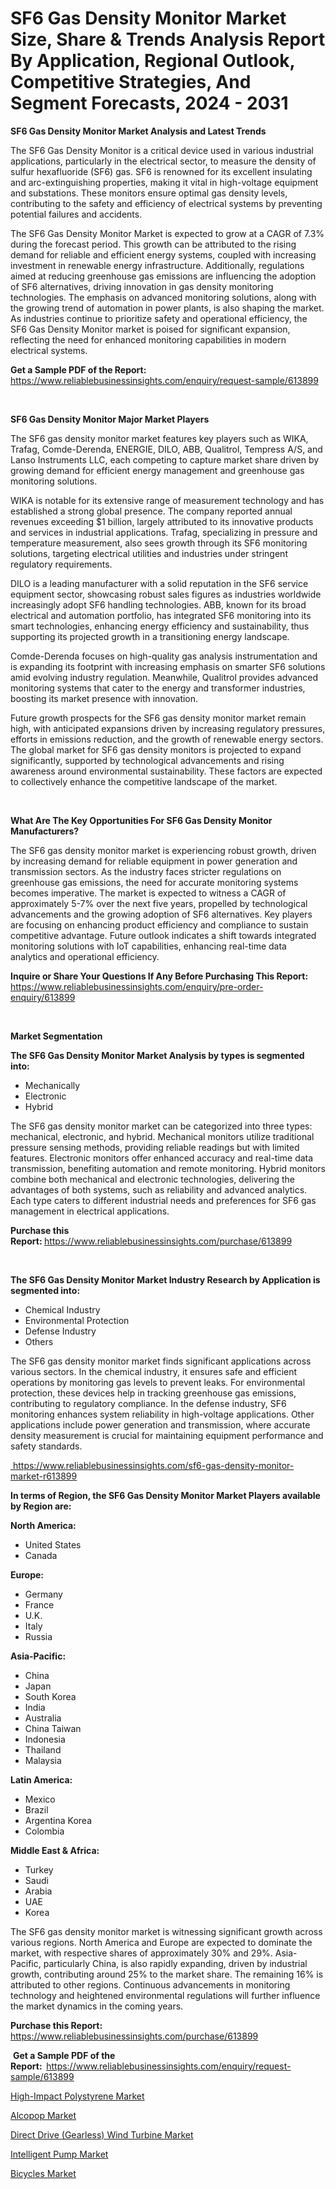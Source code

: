 <p><h1>SF6 Gas Density Monitor Market Size, Share & Trends Analysis Report By Application, Regional Outlook, Competitive Strategies, And Segment Forecasts, 2024 - 2031</h1></p><p><strong>SF6 Gas Density Monitor Market Analysis and Latest Trends</strong></p>
<p><p>The SF6 Gas Density Monitor is a critical device used in various industrial applications, particularly in the electrical sector, to measure the density of sulfur hexafluoride (SF6) gas. SF6 is renowned for its excellent insulating and arc-extinguishing properties, making it vital in high-voltage equipment and substations. These monitors ensure optimal gas density levels, contributing to the safety and efficiency of electrical systems by preventing potential failures and accidents.</p><p>The SF6 Gas Density Monitor Market is expected to grow at a CAGR of 7.3% during the forecast period. This growth can be attributed to the rising demand for reliable and efficient energy systems, coupled with increasing investment in renewable energy infrastructure. Additionally, regulations aimed at reducing greenhouse gas emissions are influencing the adoption of SF6 alternatives, driving innovation in gas density monitoring technologies. The emphasis on advanced monitoring solutions, along with the growing trend of automation in power plants, is also shaping the market. As industries continue to prioritize safety and operational efficiency, the SF6 Gas Density Monitor market is poised for significant expansion, reflecting the need for enhanced monitoring capabilities in modern electrical systems.</p></p>
<p><strong>Get a Sample PDF of the Report:&nbsp;</strong> <a href="https://www.reliablebusinessinsights.com/enquiry/request-sample/613899?utm_campaign=75&utm_medium=2&utm_source=Github&utm_content=ia&utm_term=16122024&utm_id=sf6-gas-density-monitor">https://www.reliablebusinessinsights.com/enquiry/request-sample/613899</a></p>
<p>&nbsp;</p>
<p><strong>SF6 Gas Density Monitor Major Market Players</strong></p>
<p><p>The SF6 gas density monitor market features key players such as WIKA, Trafag, Comde-Derenda, ENERGIE, DILO, ABB, Qualitrol, Tempress A/S, and Lanso Instruments LLC, each competing to capture market share driven by growing demand for efficient energy management and greenhouse gas monitoring solutions.</p><p>WIKA is notable for its extensive range of measurement technology and has established a strong global presence. The company reported annual revenues exceeding $1 billion, largely attributed to its innovative products and services in industrial applications. Trafag, specializing in pressure and temperature measurement, also sees growth through its SF6 monitoring solutions, targeting electrical utilities and industries under stringent regulatory requirements.</p><p>DILO is a leading manufacturer with a solid reputation in the SF6 service equipment sector, showcasing robust sales figures as industries worldwide increasingly adopt SF6 handling technologies. ABB, known for its broad electrical and automation portfolio, has integrated SF6 monitoring into its smart technologies, enhancing energy efficiency and sustainability, thus supporting its projected growth in a transitioning energy landscape.</p><p>Comde-Derenda focuses on high-quality gas analysis instrumentation and is expanding its footprint with increasing emphasis on smarter SF6 solutions amid evolving industry regulation. Meanwhile, Qualitrol provides advanced monitoring systems that cater to the energy and transformer industries, boosting its market presence with innovation.</p><p>Future growth prospects for the SF6 gas density monitor market remain high, with anticipated expansions driven by increasing regulatory pressures, efforts in emissions reduction, and the growth of renewable energy sectors. The global market for SF6 gas density monitors is projected to expand significantly, supported by technological advancements and rising awareness around environmental sustainability. These factors are expected to collectively enhance the competitive landscape of the market.</p></p>
<p>&nbsp;</p>
<p><strong>What Are The Key Opportunities For SF6 Gas Density Monitor Manufacturers?</strong></p>
<p><p>The SF6 gas density monitor market is experiencing robust growth, driven by increasing demand for reliable equipment in power generation and transmission sectors. As the industry faces stricter regulations on greenhouse gas emissions, the need for accurate monitoring systems becomes imperative. The market is expected to witness a CAGR of approximately 5-7% over the next five years, propelled by technological advancements and the growing adoption of SF6 alternatives. Key players are focusing on enhancing product efficiency and compliance to sustain competitive advantage. Future outlook indicates a shift towards integrated monitoring solutions with IoT capabilities, enhancing real-time data analytics and operational efficiency.</p></p>
<p><strong>Inquire or Share Your Questions If Any Before Purchasing This Report:</strong> <a href="https://www.reliablebusinessinsights.com/enquiry/pre-order-enquiry/613899?utm_campaign=75&utm_medium=2&utm_source=Github&utm_content=ia&utm_term=16122024&utm_id=sf6-gas-density-monitor">https://www.reliablebusinessinsights.com/enquiry/pre-order-enquiry/613899</a></p>
<p>&nbsp;</p>
<p><strong>Market Segmentation</strong></p>
<p><strong>The SF6 Gas Density Monitor Market Analysis by types is segmented into:</strong></p>
<p><ul><li>Mechanically</li><li>Electronic</li><li>Hybrid</li></ul></p>
<p><p>The SF6 gas density monitor market can be categorized into three types: mechanical, electronic, and hybrid. Mechanical monitors utilize traditional pressure sensing methods, providing reliable readings but with limited features. Electronic monitors offer enhanced accuracy and real-time data transmission, benefiting automation and remote monitoring. Hybrid monitors combine both mechanical and electronic technologies, delivering the advantages of both systems, such as reliability and advanced analytics. Each type caters to different industrial needs and preferences for SF6 gas management in electrical applications.</p></p>
<p><strong>Purchase this Report:&nbsp;</strong><a href="https://www.reliablebusinessinsights.com/purchase/613899?utm_campaign=75&utm_medium=2&utm_source=Github&utm_content=ia&utm_term=16122024&utm_id=sf6-gas-density-monitor">https://www.reliablebusinessinsights.com/purchase/613899</a></p>
<p>&nbsp;</p>
<p><strong>The SF6 Gas Density Monitor Market Industry Research by Application is segmented into:</strong></p>
<p><ul><li>Chemical Industry</li><li>Environmental Protection</li><li>Defense Industry</li><li>Others</li></ul></p>
<p><p>The SF6 gas density monitor market finds significant applications across various sectors. In the chemical industry, it ensures safe and efficient operations by monitoring gas levels to prevent leaks. For environmental protection, these devices help in tracking greenhouse gas emissions, contributing to regulatory compliance. In the defense industry, SF6 monitoring enhances system reliability in high-voltage applications. Other applications include power generation and transmission, where accurate density measurement is crucial for maintaining equipment performance and safety standards.</p></p>
<p><a href="https://www.reliablebusinessinsights.com/sf6-gas-density-monitor-market-r613899?utm_campaign=75&utm_medium=2&utm_source=Github&utm_content=ia&utm_term=16122024&utm_id=sf6-gas-density-monitor">&nbsp;https://www.reliablebusinessinsights.com/sf6-gas-density-monitor-market-r613899</a></p>
<p><strong>In terms of Region, the SF6 Gas Density Monitor Market Players available by Region are:</strong></p>
<p>
    <p> <strong> North America: </strong>
        <ul>
            <li>United States</li>
            <li>Canada</li>
        </ul>
        </p> 
    <p> <strong> Europe: </strong>
        <ul>
            <li>Germany</li>
            <li>France</li>
            <li>U.K.</li>
            <li>Italy</li>
            <li>Russia</li>
        </ul>
        </p> 
    <p> <strong> Asia-Pacific: </strong>
        <ul>
            <li>China</li>
            <li>Japan</li>
            <li>South Korea</li>
            <li>India</li>
            <li>Australia</li>
            <li>China Taiwan</li>
            <li>Indonesia</li>
            <li>Thailand</li>
            <li>Malaysia</li>
        </ul>
        </p> 
    <p> <strong> Latin America: </strong>
        <ul>
            <li>Mexico</li>
            <li>Brazil</li>
            <li>Argentina Korea</li>
            <li>Colombia</li>
        </ul>
        </p> 
    <p> <strong> Middle East & Africa: </strong>
        <ul>
            <li>Turkey</li>
            <li>Saudi</li>
            <li>Arabia</li>
            <li>UAE</li>
            <li>Korea</li>
        </ul>
    </p>
    </p>
<p><p>The SF6 gas density monitor market is witnessing significant growth across various regions. North America and Europe are expected to dominate the market, with respective shares of approximately 30% and 29%. Asia-Pacific, particularly China, is also rapidly expanding, driven by industrial growth, contributing around 25% to the market share. The remaining 16% is attributed to other regions. Continuous advancements in monitoring technology and heightened environmental regulations will further influence the market dynamics in the coming years.</p></p>
<p><strong>Purchase this Report: </strong><a href="https://www.reliablebusinessinsights.com/purchase/613899?utm_campaign=75&utm_medium=2&utm_source=Github&utm_content=ia&utm_term=16122024&utm_id=sf6-gas-density-monitor">https://www.reliablebusinessinsights.com/purchase/613899</a></p>
<p>&nbsp;<strong>Get a Sample PDF of the Report:&nbsp;&nbsp;</strong><a href="https://www.reliablebusinessinsights.com/enquiry/request-sample/613899?utm_campaign=75&utm_medium=2&utm_source=Github&utm_content=ia&utm_term=16122024&utm_id=sf6-gas-density-monitor">https://www.reliablebusinessinsights.com/enquiry/request-sample/613899</a></p>
<p><strong></strong></p>
<p><p><a href="https://github.com/MonroeBullock54/Market-Research-Report-List-1/blob/main/high-impact-polystyrene-market.md?utm_campaign=75&utm_medium=2&utm_source=Github&utm_content=ia&utm_term=16122024&utm_id=sf6-gas-density-monitor">High-Impact Polystyrene Market</a></p><p><a href="https://www.linkedin.com/pulse/alcopop-value-chain-analysis-from-raw-materials-end-user-2onie?utm_campaign=75&utm_medium=2&utm_source=Github&utm_content=ia&utm_term=16122024&utm_id=sf6-gas-density-monitor">Alcopop Market</a></p><p><a href="https://github.com/shondapmbau/Market-Research-Report-List-1/blob/main/direct-drive-gearless-wind-turbine-market.md?utm_campaign=75&utm_medium=2&utm_source=Github&utm_content=ia&utm_term=16122024&utm_id=sf6-gas-density-monitor">Direct Drive (Gearless) Wind Turbine Market</a></p><p><a href="https://www.linkedin.com/pulse/explosive-growth-intelligent-pump-market-global-opportunities-9r5ve?utm_campaign=75&utm_medium=2&utm_source=Github&utm_content=ia&utm_term=16122024&utm_id=sf6-gas-density-monitor">Intelligent Pump Market</a></p><p><a href="https://www.linkedin.com/pulse/bicycles-market-report-expected-cagr-107-examines-growth-drivers-vxnif?utm_campaign=75&utm_medium=2&utm_source=Github&utm_content=ia&utm_term=16122024&utm_id=sf6-gas-density-monitor">Bicycles Market</a></p></p>